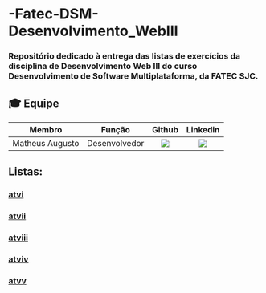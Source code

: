 # -Fatec-DSM-Desenvolvimento_WebIII

### Repositório dedicado à entrega das listas de exercícios da disciplina de Desenvolvimento Web III do curso Desenvolvimento de Software Multiplataforma, da FATEC SJC.


## :mortar_board: Equipe <a id="equipe de desenvolvimento"></a>

| Membro | Função | Github | Linkedin |
| :----: | :----: | :----: | :------: | 
| Matheus Augusto       | Desenvolvedor | <a href="https://github.com/MatheusAJesus"><img src="https://img.shields.io/badge/GitHub-100000?style=for-the-badge&logo=github&logoColor=white"></a> | <a href="https://www.linkedin.com/in/matheus-augusto-de-jesus-albernaz-918536216"><img src="https://img.shields.io/badge/LinkedIn-0077B5?style=for-the-badge&logo=linkedin&logoColor=white"></a> |

## Listas: 

### <a href="">atvi</a>
### <a href="">atvii</a>
### <a href="">atviii</a>
### <a href="">atviv</a>
### <a href="">atvv</a>
